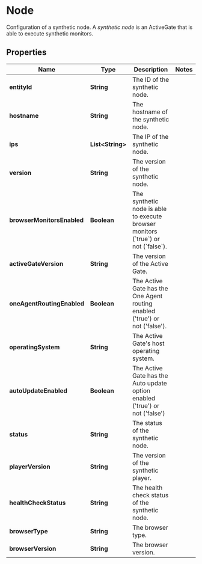 

# Node

Configuration of a synthetic node.    A *synthetic node* is an ActiveGate that is able to execute synthetic monitors.

## Properties

| Name | Type | Description | Notes |
|------------ | ------------- | ------------- | -------------|
|**entityId** | **String** | The ID of the synthetic node. |  |
|**hostname** | **String** | The hostname of the synthetic node. |  |
|**ips** | **List&lt;String&gt;** | The IP of the synthetic node. |  |
|**version** | **String** | The version of the synthetic node. |  |
|**browserMonitorsEnabled** | **Boolean** | The synthetic node is able to execute browser monitors (&#x60;true&#x60;) or not (&#x60;false&#x60;). |  |
|**activeGateVersion** | **String** | The version of the Active Gate. |  |
|**oneAgentRoutingEnabled** | **Boolean** | The Active Gate has the One Agent routing enabled (&#39;true&#39;) or not (&#39;false&#39;). |  |
|**operatingSystem** | **String** | The Active Gate&#39;s host operating system. |  |
|**autoUpdateEnabled** | **Boolean** | The Active Gate has the Auto update option enabled (&#39;true&#39;) or not (&#39;false&#39;) |  |
|**status** | **String** | The status of the synthetic node. |  |
|**playerVersion** | **String** | The version of the synthetic player. |  |
|**healthCheckStatus** | **String** | The health check status of the synthetic node. |  |
|**browserType** | **String** | The browser type. |  |
|**browserVersion** | **String** | The browser version. |  |



